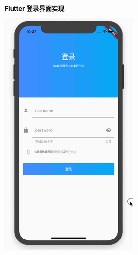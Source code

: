## Flutter 登录界面实现

![image](https://github.com/BarcaNeymar/Flutter-login-page/blob/master/flutterLoginPage.gif)

